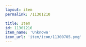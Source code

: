 ```yaml
---
layout: item
permalink: /11301210

title: Item
id: 11301210
item_name: 'Unknown'
icon_url: 'item/icon/11300705.png'
---
```

